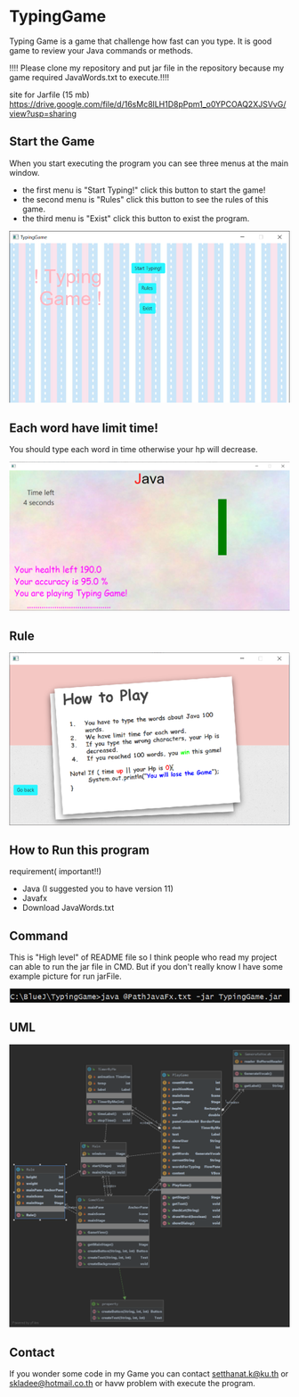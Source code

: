 # TypingGame

Typing Game is a game that challenge how fast can you type. It is good game to review your Java commands or methods.

!!!! Please clone my repository and put jar file in the repository because my game required JavaWords.txt to execute.!!!!

site for Jarfile (15 mb) https://drive.google.com/file/d/16sMc8lLH1D8pPpm1_o0YPCOAQ2XJSVvG/view?usp=sharing

## Start the Game

When you start executing the program you can see three menus at the main window.
- the first menu is "Start Typing!" click this button to start the game!
- the second menu is "Rules" click this button to see the rules of this game.
- the third menu is "Exist" click this button to exist the program.

![](https://github.com/Ing140943/TypingGame/blob/master/picture/menu.png)

## Each word have limit time!

You should type each word in time otherwise your hp will decrease.

![](https://github.com/Ing140943/TypingGame/blob/master/picture/playing.png)

## Rule
![](https://github.com/Ing140943/TypingGame/blob/master/picture/rule.png)
## How to Run this program

requirement( important!!)
- Java (I suggested you to have version 11)
- Javafx
- Download JavaWords.txt 


## Command
This is "High level" of README file so I think people who read my project can able to run the jar file in CMD.
But if you don't really know I have some example picture for run jarFile.

![](https://github.com/Ing140943/TypingGame/blob/master/picture/JustShowHow%20to%20type.png)


## UML
![](https://github.com/Ing140943/TypingGame/blob/master/picture/diagram.png)

## Contact
If you wonder some code in my Game you can contact setthanat.k@ku.th or skladee@hotmail.co.th or havw problem with execute the program.
